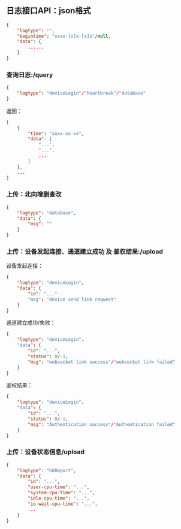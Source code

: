 ## 日志接口API：json格式

```json
{
    "logtype": "",
    "begintime": "xxxx-[x]x-[x]x"/null,
    "data": {
        ......
    }
}
```

### 查询日志:/query

```json
{
    "logtype": "deviceLogin"/"heartbreak"/"database"
}
```
返回：
```json
[
    {
        "time": "xxxx-xx-xx",
        "data": [
            "...",
            "...",
            ...
        ]
    },
    ...
]
```

### 上传：北向增删查改

```json
{
    "logtype": "database",
    "data": {
        "msg": ""
    }
}
```

### 上传：设备发起连接、通道建立成功 及 鉴权结果:/upload

设备发起连接：

```json
{
    "logtype": "deviceLogin",
    "data": {
        "id": "..."
        "msg": "device send link request"
    }
}
```

通道建立成功/失败：

```json
{
    "logtype": "deviceLogin".
    "data": {
        "id": "...",
        "status": 0/-1,
        "msg": "websocket link success"/"websocket link failed"
    }
}
```

鉴权结果：

```json
{
    "logtype": "deviceLogin".
    "data": {
        "id": "...",
        "status": 0/-1,
        "msg": "Authentication success"/"Authentication failed"
    }
}
```

### 上传：设备状态信息/upload

```json
{
    "logtype": "hbReport",
    "data": {
        "id": "...",
        "user-cpu-time": "...",
        "system-cpu-time": "...",
        "idle-cpu-time": "...",
        "io-wait-cpu-time": "...",
        ...
    }
}
```
